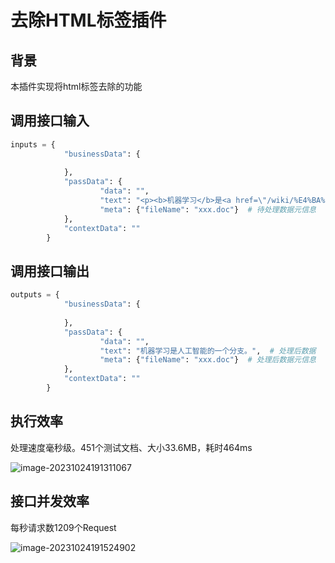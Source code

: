 # 去除HTML标签插件

## 背景

本插件实现将html标签去除的功能

## 调用接口输入
```python
inputs = {
            "businessData": {
                
            },
            "passData": {
                    "data": "",
                    "text": "<p><b>机器学习</b>是<a href=\"/wiki/%E4%BA%BA%E5%B7%A5%E6%99%BA%E8%83%BD\" title=\"人工智能\">人工智能</a>的一个分支。</p>",
                    "meta": {"fileName": "xxx.doc"}  # 待处理数据元信息 
            },
            "contextData": ""
        }

```

## 调用接口输出
```python
outputs = {
            "businessData": {
                
            },
            "passData": {
                    "data": "",
                    "text": "机器学习是人工智能的一个分支。",  # 处理后数据
                    "meta": {"fileName": "xxx.doc"}  # 处理后数据元信息 
            },
            "contextData": ""
        }

```

## 执行效率

处理速度毫秒级。451个测试文档、大小33.6MB，耗时464ms

![image-20231024191311067](http://image.huawei.com/tiny-lts/v1/images/4400d11635c7b19709d510051d29bf34_668x450.png)

## 接口并发效率

每秒请求数1209个Request

![image-20231024191524902](http://image.huawei.com/tiny-lts/v1/images/91d9b3ff9369b2c0a540fc6adcea727d_2065x723.png)
